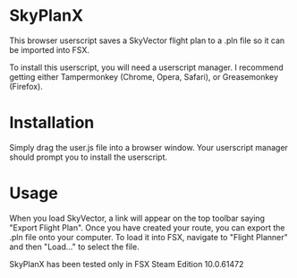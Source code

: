 # SkyPlanX
This browser userscript saves a SkyVector flight plan to a .pln file so it can be imported into FSX.

To install this userscript, you will need a userscript manager.  I recommend getting either Tampermonkey (Chrome, Opera, Safari), or Greasemonkey (Firefox).

# Installation

Simply drag the user.js file into a browser window.  Your userscript manager should prompt you to install the userscript.

# Usage

When you load SkyVector, a link will appear on the top toolbar saying "Export Flight Plan".  Once you have created your route, you can export the .pln file onto your computer.  To load it into FSX, navigate to "Flight Planner" and then "Load..." to select the file.

SkyPlanX has been tested only in FSX Steam Edition 10.0.61472
